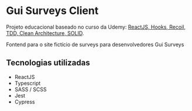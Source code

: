 # Gui Surveys Client

Projeto educacional baseado no curso da Udemy: [ReactJS, Hooks, Recoil, TDD, Clean Architecture, SOLID](https://www.udemy.com/course/react-com-mango/).

Fontend para o site fictício de surveys para desenvolvedores Gui Surveys

## Tecnologias utilizadas

- ReactJS
- Typescript
- SASS / SCSS
- Jest
- Cypress